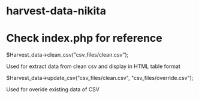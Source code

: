 # harvest-data-nikita

# Check index.php for reference

$Harvest_data->clean_csv("csv_files/clean.csv");

Used for extract data from clean csv and display in HTML table format

$Harvest_data->update_csv("csv_files/clean.csv", "csv_files/override.csv");

Used for overide existing data of CSV